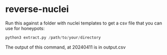 # reverse-nuclei
Run this against a folder with nuclei templates to get a csv file that you can use for honeypots:

```python 
python3 extract.py /path/to/your/directory
```

The output of this command, at 20240411 is in output.csv
